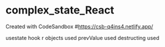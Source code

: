 # complex_state_React
Created with CodeSandbox
#https://csb-q4ins4.netlify.app/

usestate hook r objects used
prevValue used
destructing used
